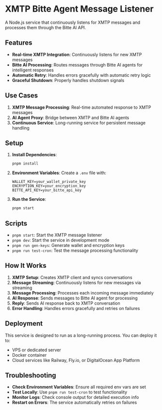 # XMTP Bitte Agent Message Listener

A Node.js service that continuously listens for XMTP messages and processes them through the Bitte AI API.

## Features

- **Real-time XMTP Integration**: Continuously listens for new XMTP messages
- **Bitte AI Processing**: Routes messages through Bitte AI agents for intelligent responses
- **Automatic Retry**: Handles errors gracefully with automatic retry logic
- **Graceful Shutdown**: Properly handles shutdown signals

## Use Cases

1. **XMTP Message Processing**: Real-time automated response to XMTP messages
2. **AI Agent Proxy**: Bridge between XMTP and Bitte AI agents
3. **Continuous Service**: Long-running service for persistent message handling

## Setup

1. **Install Dependencies**:
   ```bash
   pnpm install
   ```

2. **Environment Variables**: Create a `.env` file with:
   ```
   WALLET_KEY=your_wallet_private_key
   ENCRYPTION_KEY=your_encryption_key
   BITTE_API_KEY=your_bitte_api_key
   ```

3. **Run the Service**:
   ```bash
   pnpm start
   ```

## Scripts

- `pnpm start`: Start the XMTP message listener
- `pnpm dev`: Start the service in development mode
- `pnpm run gen-keys`: Generate wallet and encryption keys
- `pnpm run test-cron`: Test the message processing functionality

## How It Works

1. **XMTP Setup**: Creates XMTP client and syncs conversations
2. **Message Streaming**: Continuously listens for new messages via streaming
3. **Message Processing**: Processes each incoming message immediately
4. **AI Response**: Sends messages to Bitte AI agent for processing
5. **Reply**: Sends AI response back to XMTP conversation
6. **Error Handling**: Handles errors gracefully and retries on failures

## Deployment

This service is designed to run as a long-running process. You can deploy it to:
- VPS or dedicated server
- Docker container
- Cloud services like Railway, Fly.io, or DigitalOcean App Platform

## Troubleshooting

- **Check Environment Variables**: Ensure all required env vars are set
- **Test Locally**: Use `pnpm run test-cron` to test functionality
- **Monitor Logs**: Check console output for detailed execution info
- **Restart on Errors**: The service automatically retries on failures
